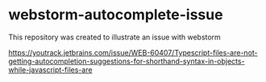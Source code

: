 # webstorm-autocomplete-issue

This repository was created to illustrate an issue with webstorm

https://youtrack.jetbrains.com/issue/WEB-60407/Typescript-files-are-not-getting-autocompletion-suggestions-for-shorthand-syntax-in-objects-while-javascript-files-are
